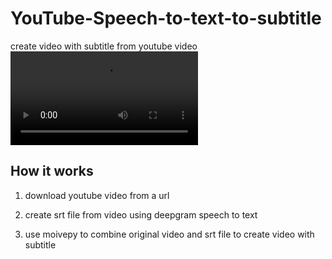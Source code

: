 # YouTube-Speech-to-text-to-subtitle
 create video with subtitle from youtube video
![demo video with subtitle](./video/PZ-GvIOhcf8_caped.mp4)

## How it works
1. download youtube video from a url

2. create srt file from video using deepgram speech to text

3. use moivepy to combine original video and srt file to create video with subtitle


